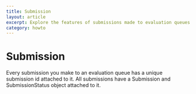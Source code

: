 ```yaml
---
title: Submission
layout: article
excerpt: Explore the features of submissions made to evaluation queues
category: howto
---
```


<style>
#image {
    width: 50%;
}
</style>

# Submission

Every submission you make to an evaluation queue has a unique submission id attached to it.  All submissions have a Submission and SubmissionStatus object attached to it.  